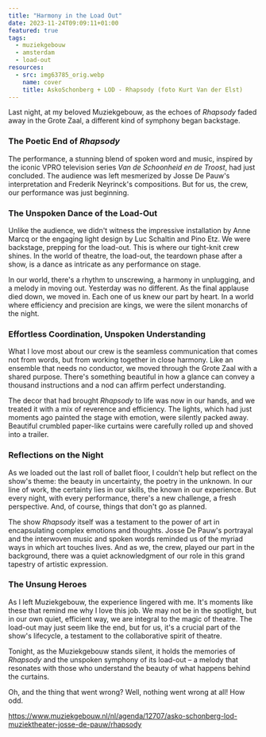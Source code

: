 ```yaml
---
title: "Harmony in the Load Out"
date: 2023-11-24T09:09:11+01:00
featured: true
tags:
  - muziekgebouw
  - amsterdam
  - load-out
resources:
  - src: img63785_orig.webp
    name: cover
    title: AskoSchonberg + LOD - Rhapsody (foto Kurt Van der Elst)
---
```

Last night, at my beloved Muziekgebouw, as the echoes of _Rhapsody_ faded away in the Grote Zaal, a different kind of symphony began backstage.
<!--more-->
### The Poetic End of _Rhapsody_

The performance, a stunning blend of spoken word and music, inspired by the iconic VPRO television series _Van de Schoonheid en de Troost_, had just concluded. The audience was left mesmerized by Josse De Pauw's interpretation and Frederik Neyrinck's compositions. But for us, the crew, our performance was just beginning.

### The Unspoken Dance of the Load-Out

Unlike the audience, we didn't witness the impressive installation by Anne Marcq or the engaging light design by Luc Schaltin and Pino Etz. We were backstage, prepping for the load-out. This is where our tight-knit crew shines. In the world of theatre, the load-out, the teardown phase after a show, is a dance as intricate as any performance on stage.

In our world, there's a rhythm to unscrewing, a harmony in unplugging, and a melody in moving out. Yesterday was no different. As the final applause died down, we moved in. Each one of us knew our part by heart. In a world where efficiency and precision are kings, we were the silent monarchs of the night.

### Effortless Coordination, Unspoken Understanding

What I love most about our crew is the seamless communication that comes not from words, but from working together in close harmony. Like an ensemble that needs no conductor, we moved through the Grote Zaal with a shared purpose. There's something beautiful in how a glance can convey a thousand instructions and a nod can affirm perfect understanding.

The decor that had brought _Rhapsody_ to life was now in our hands, and we treated it with a mix of reverence and efficiency. The lights, which had just moments ago painted the stage with emotion, were silently packed away. Beautiful crumbled paper-like curtains were carefully rolled up and shoved into a trailer.

### Reflections on the Night

As we loaded out the last roll of ballet floor, I couldn't help but reflect on the show's theme: the beauty in uncertainty, the poetry in the unknown. In our line of work, the certainty lies in our skills, the known in our experience. But every night, with every performance, there's a new challenge, a fresh perspective. And, of course, things that don't go as planned.

The show _Rhapsody_ itself was a testament to the power of art in encapsulating complex emotions and thoughts. Josse De Pauw's portrayal and the interwoven music and spoken words reminded us of the myriad ways in which art touches lives. And as we, the crew, played our part in the background, there was a quiet acknowledgment of our role in this grand tapestry of artistic expression.

### The Unsung Heroes

As I left Muziekgebouw, the experience lingered with me. It's moments like these that remind me why I love this job. We may not be in the spotlight, but in our own quiet, efficient way, we are integral to the magic of theatre. The load-out may just seem like the end, but for us, it's a crucial part of the show's lifecycle, a testament to the collaborative spirit of theatre.

Tonight, as the Muziekgebouw stands silent, it holds the memories of _Rhapsody_ and the unspoken symphony of its load-out – a melody that resonates with those who understand the beauty of what happens behind the curtains.

Oh, and the thing that went wrong? Well, nothing went wrong at all! How odd.

<https://www.muziekgebouw.nl/nl/agenda/12707/asko-schonberg-lod-muziektheater-josse-de-pauw/rhapsody>